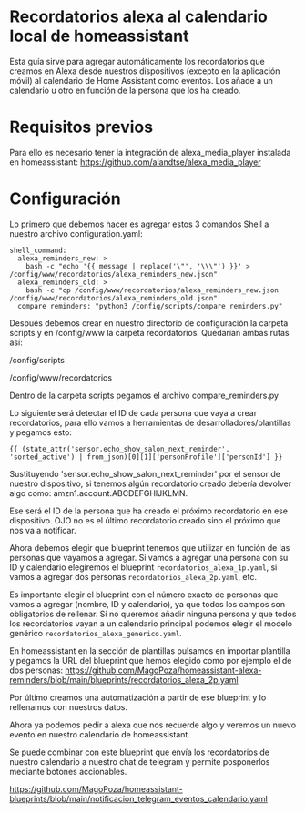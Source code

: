 # Recordatorios alexa al calendario local de homeassistant
Esta guía sirve para agregar automáticamente los recordatorios que creamos en Alexa desde nuestros dispositivos (excepto en la aplicación móvil) al calendario de Home Assistant como eventos. Los añade a un calendario u otro en función de la persona que los ha creado.
# Requisitos previos
Para ello es necesario tener la integración de alexa_media_player instalada en homeassistant: https://github.com/alandtse/alexa_media_player
# Configuración
Lo primero que debemos hacer es agregar estos 3 comandos Shell a nuestro archivo configuration.yaml:
```
shell_command:
  alexa_reminders_new: >
    bash -c "echo '{{ message | replace('\"', '\\\"') }}' > /config/www/recordatorios/alexa_reminders_new.json"
  alexa_reminders_old: >
    bash -c "cp /config/www/recordatorios/alexa_reminders_new.json /config/www/recordatorios/alexa_reminders_old.json"
  compare_reminders: "python3 /config/scripts/compare_reminders.py"
```
Después debemos crear en nuestro directorio de configuración la carpeta scripts y en /config/www la carpeta recordatorios. Quedarían ambas rutas así:

/config/scripts

/config/www/recordatorios

Dentro de la carpeta scripts pegamos el archivo compare_reminders.py

Lo siguiente será detectar el ID de cada persona que vaya a crear recordatorios, para ello vamos a herramientas de desarrolladores/plantillas y pegamos esto:
```
{{ (state_attr('sensor.echo_show_salon_next_reminder', 'sorted_active') | from_json)[0][1]['personProfile']['personId'] }}
```

Sustituyendo 'sensor.echo_show_salon_next_reminder' por el sensor de nuestro dispositivo, si tenemos algún recordatorio creado debería devolver algo como: amzn1.account.ABCDEFGHIJKLMN. 

Ese será el ID de la persona que ha creado el próximo recordatorio en ese dispositivo. OJO no es el último recordatorio creado sino el próximo que nos va a notificar.

Ahora debemos elegir que blueprint tenemos que utilizar en función de las personas que vayamos a agregar. Si vamos a agregar una persona con su ID y calendario elegiremos el blueprint `recordatorios_alexa_1p.yaml`, si vamos a agregar dos personas `recordatorios_alexa_2p.yaml`, etc.

Es importante elegir el blueprint con el número exacto de personas que vamos a agregar (nombre, ID y calendario), ya que todos los campos son obligatorios de rellenar. Si no queremos añadir ninguna persona y que todos los recordatorios vayan a un calendario principal podemos elegir el modelo genérico `recordatorios_alexa_generico.yaml`.

En homeassistant en la sección de plantillas pulsamos en importar plantilla y pegamos la URL del blueprint que hemos elegido como por ejemplo el de dos personas: https://github.com/MagoPoza/homeassistant-alexa-reminders/blob/main/blueprints/recordatorios_alexa_2p.yaml

Por último creamos una automatización a partir de ese blueprint y lo rellenamos con nuestros datos.

Ahora ya podemos pedir a alexa que nos recuerde algo y veremos un nuevo evento en nuestro calendario de homeassistant.

Se puede combinar con este blueprint que envía los recordatorios de nuestro calendario a nuestro chat de telegram y permite posponerlos mediante botones accionables.

https://github.com/MagoPoza/homeassistant-blueprints/blob/main/notificacion_telegram_eventos_calendario.yaml
